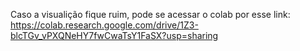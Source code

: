 Caso a visualição fique ruim, pode se acessar o colab por esse link:
https://colab.research.google.com/drive/1Z3-blcTGv_vPXQNeHY7fwCwaTsY1FaSX?usp=sharing
